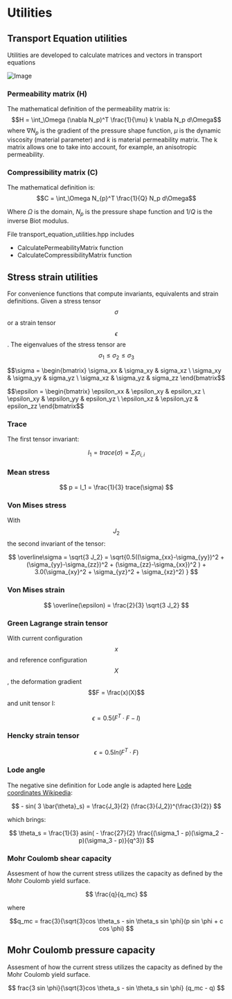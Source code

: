 # Utilities


## Transport Equation utilities

Utilities are developed to calculate matrices and vectors in transport equations

![Image](https://github.com/KratosMultiphysics/Kratos/assets/56549273/296486b0-9e5e-408f-9839-aef8d8c7e720)


### Permeability matrix (H)

The mathematical definition of the permeability matrix is:
$$H = \int_\Omega (\nabla N_p)^T \frac{1}{\mu} k \nabla N_p d\Omega$$
where $\nabla N_p$ is the gradient of the pressure shape function, $\mu$ is the dynamic viscosity (material parameter) and $k$ is material permeability matrix. The k matrix allows one to take into account, for example, an anisotropic permeability. 

### Compressibility matrix (C)

The mathematical definition is:
$$C = \int_\Omega N_{p}^T \frac{1}{Q} N_p d\Omega$$

Where $\Omega$ is the domain, $N_p$ is the pressure shape function and $1/Q$ is the inverse Biot modulus.



File transport_equation_utilities.hpp includes 

-  CalculatePermeabilityMatrix function
-  CalculateCompressibilityMatrix function

## Stress strain utilities

For convenience functions that compute invariants, equivalents and strain definitions.
Given a stress tensor $$\sigma$$ or a strain tensor $$\epsilon$$. The eigenvalues of the stress tensor are $$\sigma_1 \le \sigma_2 \le \sigma_3$$

$$\sigma = \begin{bmatrix} \sigma_xx & \sigma_xy & sigma_xz \\
                           \sigma_xy & \sigma_yy & sigma_yz \\
                           \sigma_xz & \sigma_yz & sigma_zz  \end{bmatrix$$

$$\epsilon = \begin{bmatrix} \epsilon_xx & \epsilon_xy & epsilon_xz \\
                             \epsilon_xy & \epsilon_yy & epsilon_yz \\
                             \epsilon_xz & \epsilon_yz & epsilon_zz  \end{bmatrix$$

### Trace

The first tensor invariant:

$$ I_1 = trace(\sigma) = \Sigma_i \sigma_{i,i} $$

### Mean stress

$$ p = I_1 = \frac{1}{3} trace(\sigma) $$

### Von Mises stress

With $$J_2$$ the second invariant of the tensor:

$$ \overline\sigma = \sqrt{3 J_2} = \sqrt{0.5((\sigma_{xx}-\sigma_{yy})^2 +
                                 (\sigma_{yy}-\sigma_{zz})^2 +
                                 (\sigma_{zz}-\sigma_{xx})^2 ) +
                            3.0(\sigma_{xy}^2 + \sigma_{yz}^2 + \sigma_{xz}^2) } $$

### Von Mises strain

$$ \overline(\epsilon) = \frac{2}{3} \sqrt{3 J_2} $$

### Green Lagrange strain tensor

With current configuration $$x$$ and reference configuration $$X$$, the deformation gradient $$F = \frac(x)(X)$$ and unit tensor I:

$$ \epsilon = 0.5 ( F^T \cdot F - I ) $$

### Hencky strain tensor

$$\epsilon = 0.5 ln( F^T \cdot F )$$

### Lode angle

The negative sine definition for Lode angle is adapted here [Lode coordinates Wikipedia](https://en.wikipedia.org/wiki/Lode_coordinates):

$$ - sin( 3 \bar{\theta}_s) = \frac{J_3}{2} (\frac{3}{J_2})^{\frac{3}{2}} $$

which brings:

$$ \theta_s = \frac{1}{3} asin( - \frac{27}{2} \frac{(\sigma_1 - p)(\sigma_2 - p)(\sigma_3 - p)}{q^3}) $$

### Mohr Coulomb shear capacity

Assesment of how the current stress utilizes the capacity as defined by the Mohr Coulomb yield surface.

$$ \frac{q}{q_mc} $$

where 

$$q_mc = frac{3}{\sqrt{3}cos \theta_s - sin \theta_s sin \phi}(p sin \phi + c cos \phi) $$

## Mohr Coulomb pressure capacity

Assesment of how the current stress utilizes the capacity as defined by the Mohr Coulomb yield surface.

$$ frac{3 sin \phi}{\sqrt{3}cos \theta_s - sin \theta_s sin \phi} (q_mc - q) $$

